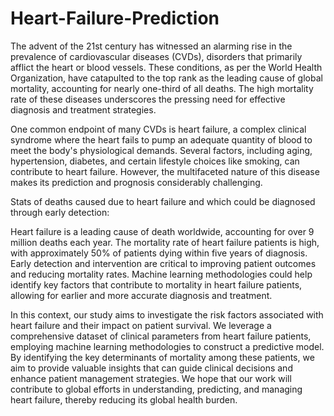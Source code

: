 # Heart-Failure-Prediction

The advent of the 21st century has witnessed an alarming rise in the prevalence of cardiovascular diseases (CVDs), disorders that primarily afflict the heart or blood vessels. These conditions, as per the World Health Organization, have catapulted to the top rank as the leading cause of global mortality, accounting for nearly one-third of all deaths. The high mortality rate of these diseases underscores the pressing need for effective diagnosis and treatment strategies. 

One common endpoint of many CVDs is heart failure, a complex clinical syndrome where the heart fails to pump an adequate quantity of blood to meet the body's physiological demands. Several factors, including aging, hypertension, diabetes, and certain lifestyle choices like smoking, can contribute to heart failure. However, the multifaceted nature of this disease makes its prediction and prognosis considerably challenging.

Stats of deaths caused due to heart failure and which could be diagnosed through early detection:

Heart failure is a leading cause of death worldwide, accounting for over 9 million deaths each year.
The mortality rate of heart failure patients is high, with approximately 50% of patients dying within five years of diagnosis.
Early detection and intervention are critical to improving patient outcomes and reducing mortality rates.
Machine learning methodologies could help identify key factors that contribute to mortality in heart failure patients, allowing for earlier and more accurate diagnosis and treatment.

In this context, our study aims to investigate the risk factors associated with heart failure and their impact on patient survival. We leverage a comprehensive dataset of clinical parameters from heart failure patients, employing machine learning methodologies to construct a predictive model. By identifying the key determinants of mortality among these patients, we aim to provide valuable insights that can guide clinical decisions and enhance patient management strategies. We hope that our work will contribute to global efforts in understanding, predicting, and managing heart failure, thereby reducing its global health burden.
